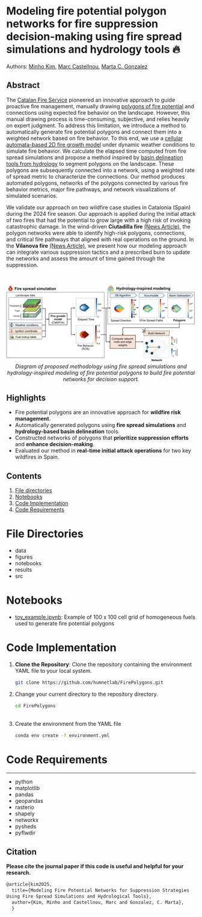 # Modeling fire potential polygon networks for fire suppression decision-making using fire spread simulations and hydrology tools 🔥
Authors: [Minho Kim](https://minho.me), [Marc Castellnou](https://www.researchgate.net/profile/Marc-Castellnou), [Marta C. Gonzalez](https://scholar.google.com/citations?user=YAGjro8AAAAJ&hl=en)

Abstract
---------------------
The [Catalan Fire Service](https://ajuntament.barcelona.cat/bombers/en) pioneered an innovative approach to guide proactive fire management, manually drawing [polygons of fire potential](https://link.springer.com/article/10.1186/s42408-019-0048-6) and connections using expected fire behavior on the landscape. However, this manual drawing process is time-consuming, subjective, and relies heavily on expert judgment. To address this limitation, we introduce a method to automatically generate fire potential polygons and connect them into a weighted network based on fire behavior. To this end, we use a [cellular automata-based 2D fire growth model](https://www.frontiersin.org/journals/forests-and-global-change/articles/10.3389/ffgc.2021.692706/full) under dynamic weather conditions to simulate fire behavior. We calculate the elapsed time computed from fire spread simulations and propose a method inspired by [basin delineation tools from hydrology](https://proceedings.esri.com/library/userconf/proc01/professional/papers/pap1008/p1008.htm) to segment polygons on the landscape. These polygons are subsequently connected into a network, using a weighted rate of spread metric to characterize the connections. Our method produces automated polygons, networks of the polygons connected by various fire behavior metrics, major fire pathways, and network visualizations of simulated scenarios. 

We validate our approach on two wildfire case studies in Catalonia (Spain) during the 2024 fire season. Our approach is applied during the initial attack of two fires that had the potential to grow large with a high risk of invoking catastrophic damage. In the wind-driven **Ciutadilla fire** [(News Article)](https://www.catalannews.com/society-science/item/forest-fire-forces-lockdown-of-two-towns-in-lleida), the polygon networks were able to identify high-risk polygons, connections, and critical fire pathways that aligned with real operations on the ground. In the **Vilanova fire** [(News Article)](https://www.elperiodico.com/es/sociedad/20240809/incendio-vilanova-meia-confinamiento-106814577), we present how our modeling approach can integrate various suppression tactics and a prescribed burn to update the networks and assess the amount of time gained through the suppression. 

<br/>
<p align="center">
  <img src="figures/methodology.jpg" width="900">
  <br><i>Diagram of proposed methodology using fire spread simulations and hydrology-inspired modeling of fire potential polygons to build fire potential networks for decision support.</i>
</p>

Highlights
---------------------
* Fire potential polygons are an innovative approach for **wildfire risk management**.
* Automatically generated polygons using **fire spread simulations** and **hydrology-based basin delineation** tools.
* Constructed networks of polygons that **prioritize suppression efforts** and **enhance decision-making**.
* Evaluated our method in **real-time initial attack operations** for two key wildfires in Spain.

Contents
---------------------
1. [File directories](#Directories)
2. [Notebooks](#Notebooks)
3. [Code Implementation](#Implementation)
4. [Code Requirements](#Requirements)

# File Directories
<a id="Directories"></a>
- data
- figures
- notebooks
- results
- src

# Notebooks
<a id="Notebooks"></a>
- [toy_example.ipynb](notebooks/toy_example.ipynb): Example of 100 x 100 cell grid of homogeneous fuels used to generate fire potential polygons


# Code Implementation
<a id="Imeplementation"></a>

1. **Clone the Repository**: Clone the repository containing the environment YAML file to your local system.
   ```bash
   git clone https://github.com/humnetlab/FirePolygons.git
2. Change your current directory to the repository directory. 
   ```bash
   cd FirePolygons
  
3. Create the environment from the YAML file
   ```bash
   conda env create -f environment.yml
   

# Code Requirements
---------------------
<a id="Requirements"></a>
- python
- matplotlib
- pandas
- geopandas
- rasterio
- shapely
- networkx
- pysheds
- pyflwdir

Citation
---------------------
**Please cite the journal paper if this code is useful and helpful for your research.**

    @article{kim2025,
      title={Modeling Fire Potential Networks for Suppression Strategies Using Fire Spread Simulations and Hydrological Tools},
      author={Kim, Minho and Castellnou, Marc and Gonzalez, C. Marta},
      }
